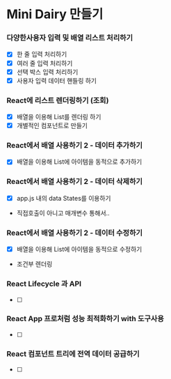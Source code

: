 # Mini Dairy 만들기

### 다양한사용자 입력 및 배열 리스트 처리하기

- [x] 한 줄 입력 처리하기
- [x] 여러 줄 입력 처리하기
- [x] 선택 박스 입력 처리하기
- [x] 사용자 입력 데이터 핸들링 하기

### React에 리스트 렌더링하기 (조회)

- [x] 배열을 이용해 List를 렌더링 하기
- [x] 개별적인 컴포넌트로 만들기

### React에서 배열 사용하기 2 - 데이터 추가하기

- [x] 배열을 이용해 List에 아이템을 동적으로 추가하기

### React에서 배열 사용하기 2 - 데이터 삭제하기

- [x] app.js 내의 data States를 이용하기
- 직접호출이 아니고 매개변수 통해서..

### React에서 배열 사용하기 2 - 데이터 수정하기

- [x] 배열을 이용해 List에 아이템을 동적으로 수정하기
- 조건부 렌더링

### React Lifecycle 과 API

- [ ]

### React App 프로처럼 성능 최적화하기 with 도구사용

- [ ]

### React 컴포넌트 트리에 전역 데이터 공급하기

- [ ]
